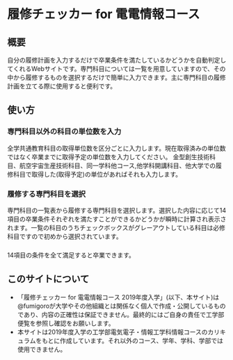 # 履修チェッカー for 電電情報コース

## 概要
自分の履修計画を入力するだけで卒業条件を満たしているかどうかを自動判定してくれるWebサイトです。専門科目については一覧を用意していますので、その中から履修するものを選択するだけで簡単に入力できます。主に専門科目の履修計画を立てる際に使用すると便利です。

## 使い方
### 専門科目以外の科目の単位数を入力
全学共通教育科目の取得単位数を区分ごとに入力します。現在取得済みの単位数ではなく卒業までに取得予定の単位数を入力してください。
金型創生技術科目、航空宇宙生産技術科目、同一学科他コース,他学科開講科目、他大学での履修科目で取得した(取得予定)の単位があればそれも入力します。

### 履修する専門科目を選択
専門科目の一覧表から履修する専門科目を選択します。選択した内容に応じて14項目の卒業条件それぞれを満たすことができるかどうかが瞬時に計算され表示されます。一覧の科目のうちチェックボックスがグレーアウトしている科目は必修科目ですので初めから選択されています。

###
14項目の条件を全て満足すると卒業できます。

## このサイトについて
 - 「履修チェッカー for 電電情報コース 2019年度入学」(以下、本サイト)は@fumigoroが大学やその他組織とは関係なく個人で作成・公開しているものであり、内容の正確性は保証できません。最終的にはご自身の責任で工学部便覧を参照し確認をお願いします。
 - 本サイトは2019年度入学の工学部電気電子・情報工学科情報コースのカリキュラムをもとに作成しています。それ以外のコース、学年、学科、学部では使用できません。
